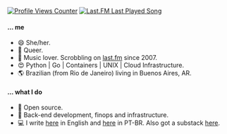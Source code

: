 [![Profile Views Counter](https://komarev.com/ghpvc/?username=biancarosa&color=blueviolet)](https://github.com/antonkomarev/github-profile-views-counter) [![Last.FM Last Played Song](https://img.shields.io/endpoint?color=blueviolet&url=https://lastfm-last-played.biancarosa.com.br/biancarosa__/latest-song?format=shields.io)](https://github.com/biancarosa/lastfm-last-played)

#### ... me
- 😄 She/her.
- 🌈 Queer.
- 🎵 Music lover. Scrobbling on [last.fm](http://last.fm/user/biahll) since 2007.
- 😍 Python | Go | Containers | UNIX | Cloud Infrastructure.
- 🌎 Brazilian (from Rio de Janeiro) living in Buenos Aires, AR.

#### ... what I do
- 💓 Open source.
- 💚 Back-end development, finops and infrastructure.
- 💻 I write [here](https://biancarosa.com.br) in English and [here](https://biancarosa.com.br/pt/) in PT-BR. Also got a substack [here](https://backendengineeringadventures.substack.com/).
